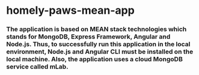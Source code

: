 # homely-paws-mean-app
### The application is based on MEAN stack technologies which stands for MongoDB, Express Framework, Angular and Node.js. Thus, to successfully run this application in the local environment, Node.js and Angular CLI must be installed on the local machine. Also, the application uses a cloud MongoDB service called mLab.

